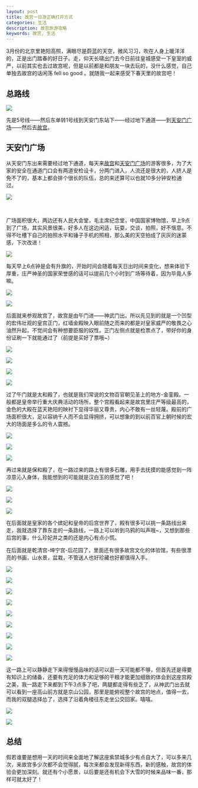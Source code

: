 ```yaml
---
layout: post
title: 故宫一日游正确打开方式
categories: 生活
description: 故宫旅游攻略
keywords: 故宫, 生活
---
```


3月份的北京里艳阳高照，满眼尽是蔚蓝的天空，微风习习，吹在人身上暖洋洋的，正是出门踏春的好日子。走，仰天长啸出门去今日前往皇城感受一下皇室的威严，以前其实也去过故宫呢，但是以前都是和朋友一块去玩的，没什么感觉，自己单独去故宫的话闲荡 fell so good 。就随我一起来感受下春天里的故宫吧！

## 总路线

![](https://ws1.sinaimg.cn/large/b438bf3dly1g1l7iml6kdj21zi1141c6.jpg)



先是5号线——然后东单转1号线到天安门东站下——经过地下通道——到[天安门广场](https://baike.baidu.com/item/%E5%A4%A9%E5%AE%89%E9%97%A8%E5%B9%BF%E5%9C%BA)——然后去[故宫](https://baike.baidu.com/item/%E5%8C%97%E4%BA%AC%E6%95%85%E5%AE%AB/345415?fromtitle=%E6%95%85%E5%AE%AB&fromid=9326)。

## 天安门广场

从天安门东出来需要经过地下通道，每天来[故宫](https://baike.baidu.com/item/%E5%8C%97%E4%BA%AC%E6%95%85%E5%AE%AB/345415?fromtitle=%E6%95%85%E5%AE%AB&fromid=9326)和[天安门广场](https://baike.baidu.com/item/%E5%A4%A9%E5%AE%89%E9%97%A8%E5%B9%BF%E5%9C%BA)的游客很多，为了大家的安全在通道门口会有两道安检设卡，分两门进入，人流还是很大的，人挤人是免不了的，基本上都会排个很长的队伍，总的来还算可以也就10多分钟安检通过。

![](https://ws1.sinaimg.cn/large/b438bf3dly1g1l82yrbbkj21cc1sg1ky.jpg)

​						

广场面积很大，两边还有人民大会堂，毛主席纪念堂，中国国家博物馆，早上9点到了广场，其实风景很美，好多人在这边闲适，玩耍，交谈，拍照，好不惬意。不得不吐槽下自己的拍照水平和锤子手机的照相，那么美的天空拍成了灰灰的迷蒙感，下次改进！



![](https://ws1.sinaimg.cn/large/b438bf3dly1g1l8ngck2hj21sg1ccb2a.jpg)



每天早上6点钟是会有升旗的，开始时间会随着每天日出时间来变化，想来体验下厚重，庄严神圣的国家荣誉感的话可以提前几个小时到广场等待着，因为毕竟人多嘛。

![](https://ws1.sinaimg.cn/large/b438bf3dly1g1l8y2udfxj23282aohdu.jpg)



![](https://ws1.sinaimg.cn/large/b438bf3dly1g1l8ys28lwj23282aokjm.jpg)



后面就来参观故宫了，故宫是由午门进——神武门出。所以先见到的就是一个凹型的宏伟壮观的皇宫正门，红墙金殿映入眼前随之而来的都是对皇家威严的敬畏之心油然升起，不觉间会有种想要臣服的奴性。正门左侧点就是检票点了，带好你的身份证刷一下就能通过了（前提是买好了票哦~）



![](https://ws1.sinaimg.cn/large/b438bf3dly1g1l9hgkr0qj23282aoqv6.jpg)



![](https://ws1.sinaimg.cn/large/b438bf3dly1g1l9hj1secj23282aoqv6.jpg)



![](https://ws1.sinaimg.cn/large/b438bf3dly1g1l9hfr8tyj23282aob2a.jpg)



![](https://ws1.sinaimg.cn/large/b438bf3dly1g1l9xk7wxzj22ao328b2b.jpg)

过了午门就是太和殿了，也就是我们常说的文物百官朝见圣上的地方-金銮殿。一般都是皇帝举行重大庆典活动的场所，整个宫殿看起来是故宫里庄严等级最高的，金色的大殿在蓝天艳阳的映衬下显得华丽又尊贵，内心不敢有一丝轻蔑。殿前的广场面积很大，足以容纳千人而不会显得拥挤，可以想象的到以前百官上朝时候的宏大的场面是多么的令人震撼。

![](https://ws1.sinaimg.cn/large/b438bf3dly1g1la4v110wj23282aoqv6.jpg)



![](https://ws1.sinaimg.cn/large/b438bf3dly1g1la4x1cq8j23282aou0y.jpg)





![](https://ws1.sinaimg.cn/large/b438bf3dly1g1la4wkpizj23282ao1kz.jpg)



再过来就是保和殿了，在一路过来的路上有很多石雕，用手去抚摸的能感觉到一阵凉意沁入身体，我能想到的可能就是汉白玉的感觉了吧！



![](https://ws1.sinaimg.cn/large/b438bf3dly1g1lahshytpj21cc1sg1ky.jpg)



![](https://ws1.sinaimg.cn/large/b438bf3dly1g1laj5c7raj23282aou0z.jpg)



![](https://ws1.sinaimg.cn/large/b438bf3dly1g1laj3ab5vj23282aox6q.jpg)



在后面就是皇家的各个嫔妃和皇帝的后宫世界了，殿有很多可以挑一条路线出来走，我就选择了靠东走的一条路线，一路上可以听到乌鸦的叫声哦~，又想到那些后宫的事，什么珍妃井之类的还是内心有点小慌。

在后面就是乾清宫-坤宁宫-后花园了，里面还有很多故宫文化的体验馆，有些很漂亮的书画，山水景，盆栽，不管送人也好珍藏也好都值得入手。

![](https://ws1.sinaimg.cn/large/b438bf3dly1g1laxxpkf6j22ao328kjm.jpg)



![](https://ws1.sinaimg.cn/large/b438bf3dly1g1laxu5panj23282aokjm.jpg)



![](https://ws1.sinaimg.cn/large/b438bf3dly1g1lay0kx84j22ao328npf.jpg)



![](https://ws1.sinaimg.cn/large/b438bf3dly1g1laxywn87j22ao328npe.jpg)

![](https://ws1.sinaimg.cn/large/b438bf3dly1g1lay2axgwj23282aoqv6.jpg)



![](https://ws1.sinaimg.cn/large/b438bf3dly1g1laxxhuclj23282aokjm.jpg)



![](https://ws1.sinaimg.cn/large/b438bf3dly1g1laxzopx3j22ao328kjm.jpg)









![](https://ws1.sinaimg.cn/large/b438bf3dly1g1laxy6mthj22ao3281kz.jpg)

![](https://ws1.sinaimg.cn/large/b438bf3dly1g1lay1191uj23282aox6r.jpg)



这一路上可以静静走下来得慢慢品味的话可以逛一天可能都不够，但首先还是得要有知识上的储备，还要有充足的体力和足够的干粮才能更加细致的体会到这座宫殿之美，我一路走下来都到下午3点多了吧，两腿都走得有些乏了，从神武门出去就可以看到一座高山前方就是京山公园，那里是能俯视整个故宫的地点，值得一去，而我的双腿选择怂了，选择了沿着角楼往东走坐公交回家。嘻嘻。

![](https://ws1.sinaimg.cn/large/b438bf3dly1g1lbb3313pj23282aoe82.jpg)



![](https://ws1.sinaimg.cn/large/b438bf3dly1g1lbb3wzzoj23282aoqv6.jpg)



## 总结

假若谁要是想用一天的时间来全面地了解这座紫禁城多少有点自大了，可以多来几次，来故宫多少次都不会觉得腻，每次来都会发现新得东西，新的感触，故宫的体验会更加深刻。就还有个小愿景，以后要是还有机会下大雪的时候来品味一番，那样可就太好了！